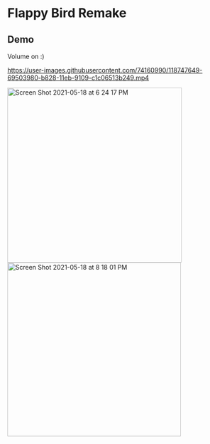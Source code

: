 # Flappy Bird Remake

## Demo

Volume on :)

https://user-images.githubusercontent.com/74160990/118747649-69503980-b828-11eb-9109-c1c06513b249.mp4




<img width="393" alt="Screen Shot 2021-05-18 at 6 24 17 PM" src="https://user-images.githubusercontent.com/74160990/118731763-19ad4600-b807-11eb-8d58-d1fac5bd2c93.png">
<img width="391" alt="Screen Shot 2021-05-18 at 8 18 01 PM" src="https://user-images.githubusercontent.com/74160990/118745498-5176b680-b824-11eb-9382-2e97b81d4dc1.png">
